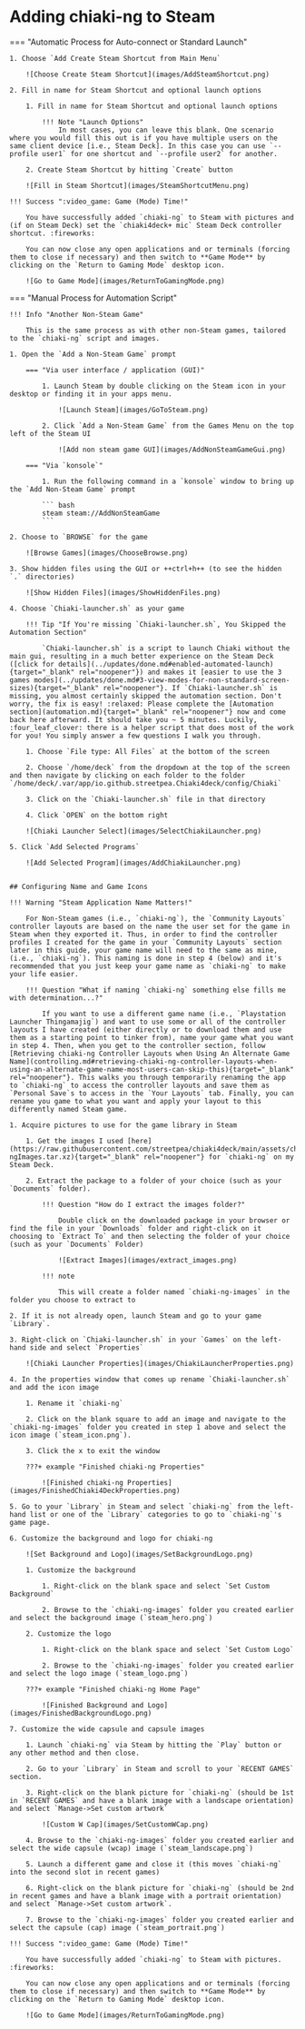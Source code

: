 # Adding chiaki-ng to Steam

=== "Automatic Process for Auto-connect or Standard Launch"

    1. Choose `Add Create Steam Shortcut from Main Menu`

        ![Choose Create Steam Shortcut](images/AddSteamShortcut.png)

    2. Fill in name for Steam Shortcut and optional launch options

        1. Fill in name for Steam Shortcut and optional launch options
    
            !!! Note "Launch Options"
                In most cases, you can leave this blank. One scenario where you would fill this out is if you have multiple users on the same client device [i.e., Steam Deck]. In this case you can use `--profile user1` for one shortcut and `--profile user2` for another.

        2. Create Steam Shortcut by hitting `Create` button

        ![Fill in Steam Shortcut](images/SteamShortcutMenu.png)

    !!! Success ":video_game: Game (Mode) Time!"

        You have successfully added `chiaki-ng` to Steam with pictures and (if on Steam Deck) set the `chiaki4deck+ mic` Steam Deck controller shortcut. :fireworks:
        
        You can now close any open applications and or terminals (forcing them to close if necessary) and then switch to **Game Mode** by clicking on the `Return to Gaming Mode` desktop icon.

        ![Go to Game Mode](images/ReturnToGamingMode.png)

=== "Manual Process for Automation Script"

    !!! Info "Another Non-Steam Game"

        This is the same process as with other non-Steam games, tailored to the `chiaki-ng` script and images.

    1. Open the `Add a Non-Steam Game` prompt

        === "Via user interface / application (GUI)"
        
            1. Launch Steam by double clicking on the Steam icon in your desktop or finding it in your apps menu.

                ![Launch Steam](images/GoToSteam.png)

            2. Click `Add a Non-Steam Game` from the Games Menu on the top left of the Steam UI

                ![Add non steam game GUI](images/AddNonSteamGameGui.png)

        === "Via `konsole`"

            1. Run the following command in a `konsole` window to bring up the `Add Non-Steam Game` prompt

            ``` bash
            steam steam://AddNonSteamGame
            ```

    2. Choose to `BROWSE` for the game

        ![Browse Games](images/ChooseBrowse.png)

    3. Show hidden files using the GUI or ++ctrl+h++ (to see the hidden `.` directories)

        ![Show Hidden Files](images/ShowHiddenFiles.png)

    4. Choose `Chiaki-launcher.sh` as your game

        !!! Tip "If You're missing `Chiaki-launcher.sh`, You Skipped the Automation Section"

            `Chiaki-launcher.sh` is a script to launch Chiaki without the main gui, resulting in a much better experience on the Steam Deck ([click for details](../updates/done.md#enabled-automated-launch){target="_blank" rel="noopener"}) and makes it [easier to use the 3 games modes](../updates/done.md#3-view-modes-for-non-standard-screen-sizes){target="_blank" rel="noopener"}. If `Chiaki-launcher.sh` is missing, you almost certainly skipped the automation section. Don't worry, the fix is easy! :relaxed: Please complete the [Automation section](automation.md){target="_blank" rel="noopener"} now and come back here afterward. It should take you ~ 5 minutes. Luckily, :four_leaf_clover: there is a helper script that does most of the work for you! You simply answer a few questions I walk you through.

        1. Choose `File type: All Files` at the bottom of the screen

        2. Choose `/home/deck` from the dropdown at the top of the screen and then navigate by clicking on each folder to the folder `/home/deck/.var/app/io.github.streetpea.Chiaki4deck/config/Chiaki`

        3. Click on the `Chiaki-launcher.sh` file in that directory

        4. Click `OPEN` on the bottom right 

        ![Chiaki Launcher Select](images/SelectChiakiLauncher.png)

    5. Click `Add Selected Programs`

        ![Add Selected Program](images/AddChiakiLauncher.png)


    ## Configuring Name and Game Icons

    !!! Warning "Steam Application Name Matters!"

        For Non-Steam games (i.e., `chiaki-ng`), the `Community Layouts` controller layouts are based on the name the user set for the game in Steam when they exported it. Thus, in order to find the controller profiles I created for the game in your `Community Layouts` section later in this guide, your game name will need to the same as mine, (i.e., `chiaki-ng`). This naming is done in step 4 (below) and it's recommended that you just keep your game name as `chiaki-ng` to make your life easier.

        !!! Question "What if naming `chiaki-ng` something else fills me with determination...?"

            If you want to use a different game name (i.e., `Playstation Launcher Thingamajig`) and want to use some or all of the controller layouts I have created (either directly or to download them and use them as a starting point to tinker from), name your game what you want in step 4. Then, when you get to the controller section, follow [Retrieving chiaki-ng Controller Layouts when Using An Alternate Game Name](controlling.md#retrieving-chiaki-ng-controller-layouts-when-using-an-alternate-game-name-most-users-can-skip-this){target="_blank" rel="noopener"}. This walks you through temporarily renaming the app to `chiaki-ng` to access the controller layouts and save them as `Personal Save`s to access in the `Your Layouts` tab. Finally, you can rename you game to what you want and apply your layout to this differently named Steam game.

    1. Acquire pictures to use for the game library in Steam

        1. Get the images I used [here](https://raw.githubusercontent.com/streetpea/chiaki4deck/main/assets/chiaki-ngImages.tar.xz){target="_blank" rel="noopener"} for `chiaki-ng` on my Steam Deck.

        2. Extract the package to a folder of your choice (such as your `Documents` folder).
        
            !!! Question "How do I extract the images folder?"
            
                Double click on the downloaded package in your browser or find the file in your `Downloads` folder and right-click on it choosing to `Extract To` and then selecting the folder of your choice (such as your `Documents` Folder)

                ![Extract Images](images/extract_images.png)

            !!! note
                
                This will create a folder named `chiaki-ng-images` in the folder you choose to extract to

    2. If it is not already open, launch Steam and go to your game `Library`.

    3. Right-click on `Chiaki-launcher.sh` in your `Games` on the left-hand side and select `Properties`

        ![Chiaki Launcher Properties](images/ChiakiLauncherProperties.png)

    4. In the properties window that comes up rename `Chiaki-launcher.sh` and add the icon image

        1. Rename it `chiaki-ng`

        2. Click on the blank square to add an image and navigate to the `chiaki-ng-images` folder you created in step 1 above and select the icon image (`steam_icon.png`).

        3. Click the x to exit the window

        ???+ example "Finished chiaki-ng Properties"

            ![Finished chiaki-ng Properties](images/FinishedChiaki4DeckProperties.png)

    5. Go to your `Library` in Steam and select `chiaki-ng` from the left-hand list or one of the `Library` categories to go to `chiaki-ng`'s game page.

    6. Customize the background and logo for chiaki-ng

        ![Set Background and Logo](images/SetBackgroundLogo.png)

        1. Customize the background
        
            1. Right-click on the blank space and select `Set Custom Background`

            2. Browse to the `chiaki-ng-images` folder you created earlier and select the background image (`steam_hero.png`)

        2. Customize the logo

            1. Right-click on the blank space and select `Set Custom Logo`

            2. Browse to the `chiaki-ng-images` folder you created earlier and select the logo image (`steam_logo.png`)

        ???+ example "Finished chiaki-ng Home Page"

            ![Finished Background and Logo](images/FinishedBackgroundLogo.png)

    7. Customize the wide capsule and capsule images

        1. Launch `chiaki-ng` via Steam by hitting the `Play` button or any other method and then close.
        
        2. Go to your `Library` in Steam and scroll to your `RECENT GAMES` section.

        3. Right-click on the blank picture for `chiaki-ng` (should be 1st in `RECENT GAMES` and have a blank image with a landscape orientation) and select `Manage->Set custom artwork`

            ![Custom W Cap](images/SetCustomWCap.png)

        4. Browse to the `chiaki-ng-images` folder you created earlier and select the wide capsule (wcap) image (`steam_landscape.png`)

        5. Launch a different game and close it (this moves `chiaki-ng` into the second slot in recent games)

        6. Right-click on the blank picture for `chiaki-ng` (should be 2nd in recent games and have a blank image with a portrait orientation) and select `Manage->Set custom artwork`. 

        7. Browse to the `chiaki-ng-images` folder you created earlier and select the capsule (cap) image (`steam_portrait.png`)

    !!! Success ":video_game: Game (Mode) Time!"

        You have successfully added `chiaki-ng` to Steam with pictures. :fireworks:
        
        You can now close any open applications and or terminals (forcing them to close if necessary) and then switch to **Game Mode** by clicking on the `Return to Gaming Mode` desktop icon.

        ![Go to Game Mode](images/ReturnToGamingMode.png)